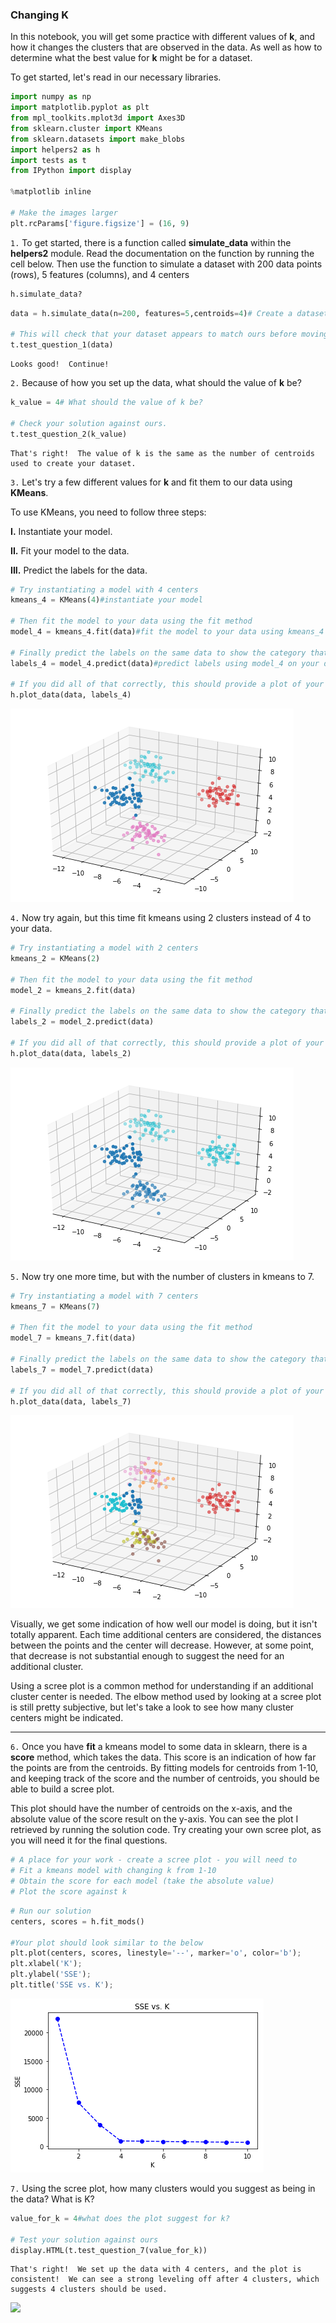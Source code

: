 
### Changing K

In this notebook, you will get some practice with different values of **k**, and how it changes the clusters that are observed in the data.  As well as how to determine what the best value for **k** might be for a dataset.

To get started, let's read in our necessary libraries.


```python
import numpy as np
import matplotlib.pyplot as plt
from mpl_toolkits.mplot3d import Axes3D
from sklearn.cluster import KMeans
from sklearn.datasets import make_blobs
import helpers2 as h
import tests as t
from IPython import display

%matplotlib inline

# Make the images larger
plt.rcParams['figure.figsize'] = (16, 9)
```

`1.` To get started, there is a function called **simulate_data** within the **helpers2** module.  Read the documentation on the function by running the cell below.  Then use the function to simulate a dataset with 200 data points (rows), 5 features (columns), and 4 centers


```python
h.simulate_data?
```


```python
data = h.simulate_data(n=200, features=5,centroids=4)# Create a dataset with 200 points, 5 features and 4 centers

# This will check that your dataset appears to match ours before moving forward
t.test_question_1(data)
```

    Looks good!  Continue!


`2.` Because of how you set up the data, what should the value of **k** be?


```python
k_value = 4# What should the value of k be?

# Check your solution against ours.
t.test_question_2(k_value)
```

    That's right!  The value of k is the same as the number of centroids used to create your dataset.


`3.` Let's try a few different values for **k** and fit them to our data using **KMeans**.

To use KMeans, you need to follow three steps:

**I.** Instantiate your model.

**II.** Fit your model to the data.

**III.** Predict the labels for the data.


```python
# Try instantiating a model with 4 centers
kmeans_4 = KMeans(4)#instantiate your model

# Then fit the model to your data using the fit method
model_4 = kmeans_4.fit(data)#fit the model to your data using kmeans_4

# Finally predict the labels on the same data to show the category that point belongs to
labels_4 = model_4.predict(data)#predict labels using model_4 on your dataset

# If you did all of that correctly, this should provide a plot of your data colored by center
h.plot_data(data, labels_4)
```


![png](output_8_0.png)


`4.` Now try again, but this time fit kmeans using 2 clusters instead of 4 to your data.


```python
# Try instantiating a model with 2 centers
kmeans_2 = KMeans(2)

# Then fit the model to your data using the fit method
model_2 = kmeans_2.fit(data)

# Finally predict the labels on the same data to show the category that point belongs to
labels_2 = model_2.predict(data)

# If you did all of that correctly, this should provide a plot of your data colored by center
h.plot_data(data, labels_2)
```


![png](output_10_0.png)


`5.` Now try one more time, but with the number of clusters in kmeans to 7.


```python
# Try instantiating a model with 7 centers
kmeans_7 = KMeans(7)

# Then fit the model to your data using the fit method
model_7 = kmeans_7.fit(data)

# Finally predict the labels on the same data to show the category that point belongs to
labels_7 = model_7.predict(data)

# If you did all of that correctly, this should provide a plot of your data colored by center
h.plot_data(data, labels_7)
```


![png](output_12_0.png)


Visually, we get some indication of how well our model is doing, but it isn't totally apparent. Each time additional centers are considered, the distances between the points and the center will decrease.  However, at some point, that decrease is not substantial enough to suggest the need for an additional cluster.  

Using a scree plot is a common method for understanding if an additional cluster center is needed.  The elbow method used by looking at a scree plot is still pretty subjective, but let's take a look to see how many cluster centers might be indicated.
_________

`6.` Once you have **fit** a kmeans model to some data in sklearn, there is a **score** method, which takes the data.  This score is an indication of how far the points are from the centroids.  By fitting models for centroids from 1-10, and keeping track of the score and the number of centroids, you should be able to build a scree plot.  

This plot should have the number of centroids on the x-axis, and the absolute value of the score result on the y-axis.  You can see the plot I retrieved by running the solution code.  Try creating your own scree plot, as you will need it for the final questions.


```python
# A place for your work - create a scree plot - you will need to
# Fit a kmeans model with changing k from 1-10
# Obtain the score for each model (take the absolute value)
# Plot the score against k
```


```python
# Run our solution
centers, scores = h.fit_mods()

#Your plot should look similar to the below
plt.plot(centers, scores, linestyle='--', marker='o', color='b');
plt.xlabel('K');
plt.ylabel('SSE');
plt.title('SSE vs. K');
```


![png](output_15_0.png)


`7.` Using the scree plot, how many clusters would you suggest as being in the data?  What is K?


```python
value_for_k = 4#what does the plot suggest for k?

# Test your solution against ours
display.HTML(t.test_question_7(value_for_k))
```

    That's right!  We set up the data with 4 centers, and the plot is consistent!  We can see a strong leveling off after 4 clusters, which suggests 4 clusters should be used.





<img src="https://media2.giphy.com/media/3ohzdIuqJoo8QdKlnW/giphy.gif">



